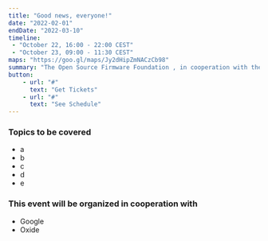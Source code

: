 ```yaml
---
title: "Good news, everyone!"
date: "2022-02-01"
endDate: "2022-03-10"
timeline: 
 - "October 22, 16:00 - 22:00 CEST"
 - "October 23, 09:00 - 11:30 CEST"
maps: "https://goo.gl/maps/Jy2dHipZmNACzCb98"
summary: "The Open Source Firmware Foundation , in cooperation with the Open Compute Project, will organize a one-day Mini Summit about Open-Source Firmware."
button:
    - url: "#"
      text: "Get Tickets"
    - url: "#"
      text: "See Schedule"
---
```


### Topics to be covered

* a 
* b 
* c 
* d 
* e 

### This event will be organized in cooperation with

* Google
* Oxide